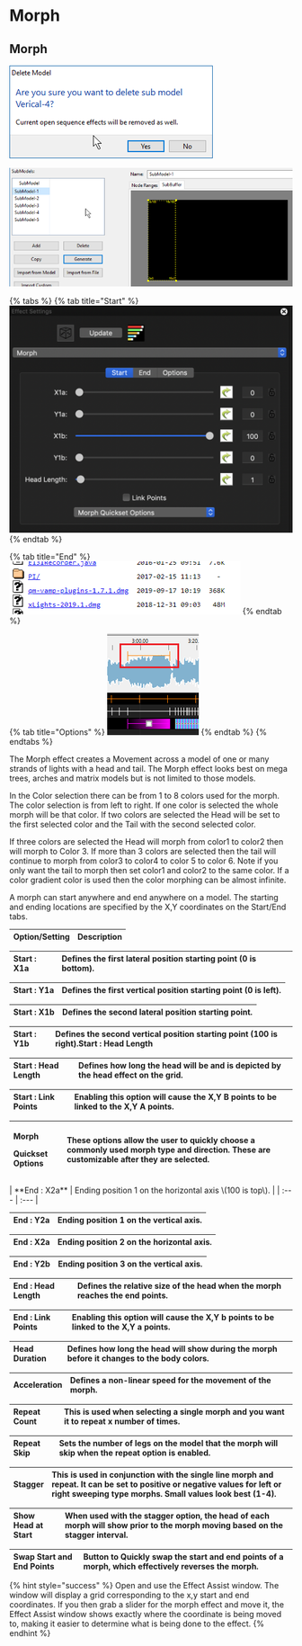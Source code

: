 # Morph

## Morph

![Icon](../../.gitbook/assets/image%20%28402%29.png)

![Sequencer Grid](../../.gitbook/assets/image%20%2885%29.png)

{% tabs %}
{% tab title="Start" %}
![](../../.gitbook/assets/image-756.png)
{% endtab %}

{% tab title="End" %}
![](../../.gitbook/assets/image%20%28567%29.png)
{% endtab %}

{% tab title="Options" %}
![](../../.gitbook/assets/image%20%28465%29.png)
{% endtab %}
{% endtabs %}

The Morph effect creates a Movement across a model of one or many strands of lights with a head and tail. The Morph effect looks best on mega trees, arches and matrix models but is not limited to those models.

In the Color selection there can be from 1 to 8 colors used for the morph. The color selection is from left to right. If one color is selected the whole morph will be that color. If two colors are selected the Head will be set to the first selected color and the Tail with the second selected color.

If three colors are selected the Head will morph from color1 to color2 then will morph to Color 3. If more than 3 colors are selected then the tail will continue to morph from color3 to color4 to color 5 to color 6. Note if you only want the tail to morph then set color1 and color2 to the same color. If a color gradient color is used then the color morphing can be almost infinite.

A morph can start anywhere and end anywhere on a model. The starting and ending locations are specified by the X,Y coordinates on the Start/End tabs.

| Option/Setting | Description |
| :--- | :--- |


| **Start : X1a** | Defines the first lateral position starting point \(0 is bottom\). |
| :--- | :--- |


| **Start : Y1a** | Defines the first vertical position starting point \(0 is left\). |
| :--- | :--- |


| **Start : X1b** | Defines the second lateral position starting point. |
| :--- | :--- |


| **Start : Y1b** | Defines the second vertical position starting point \(100 is right\).Start : Head Length |
| :--- | :--- |


| **Start : Head Length** | Defines how long the head will be and is depicted by the head effect on the grid. |
| :--- | :--- |


| **Start : Link Points** | Enabling this option will cause the X,Y B points to be linked to the X,Y A points. |
| :--- | :--- |


<table>
  <thead>
    <tr>
      <th style="text-align:left">
        <p><b>Morph</b>
        </p>
        <p><b>Quickset Options</b>
        </p>
      </th>
      <th style="text-align:left">These options allow the user to quickly choose a commonly used morph type
        and direction. These are customizable after they are selected.</th>
    </tr>
  </thead>
  <tbody></tbody>
</table>| **End : X2a** | Ending position 1 on the horizontal axis \(100 is top\). |
| :--- | :--- |


| **End : Y2a** | Ending position 1 on the vertical axis. |
| :--- | :--- |


| **End : X2a** | Ending position 2 on the horizontal axis. |
| :--- | :--- |


| **End : Y2b** | Ending position 3 on the vertical axis. |
| :--- | :--- |


| **End : Head Length** | Defines the relative size of the head when the morph reaches the end points. |
| :--- | :--- |


| **End : Link Points** | Enabling this option will cause the X,Y b points to be linked to the X,Y a points. |
| :--- | :--- |


| **Head Duration** | Defines how long the head will show during the morph before it changes to the body colors. |
| :--- | :--- |


| **Acceleration** | Defines a non-linear speed for the movement of the morph. |
| :--- | :--- |


| **Repeat Count** | This is used when selecting a single morph and you want it to repeat x number of times. |
| :--- | :--- |


| **Repeat Skip** | Sets the number of legs on the model that the morph will skip when the repeat option is enabled. |
| :--- | :--- |


| **Stagger** | This is used in conjunction with the single line morph and repeat. It can be set to positive or negative values for left or right sweeping type morphs. Small values look best \(1-4\). |
| :--- | :--- |


| **Show Head at Start** | When used with the stagger option, the head of each morph will show prior to the morph moving based on the stagger interval. |
| :--- | :--- |


| **Swap Start and End Points** | Button to Quickly swap the start and end points of a morph, which effectively reverses the morph. |
| :--- | :--- |


{% hint style="success" %}
Open and use the Effect Assist window. The window will display a grid corresponding to the x,y start and end coordinates. If you then grab a slider for the morph effect and move it, the Effect Assist window shows exactly where the coordinate is being moved to, making it easier to determine what is being done to the effect.
{% endhint %}

